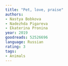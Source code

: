 ```yaml
---
title: "Pet, love, praise"
authors:
- Nastya Bobkova
- Nadezhda Pigareva
- Ekaterina Pronina
year: 2019
goodreads: 52526696
language: Russian
rating: 3
tags:
- Animals
---
```

